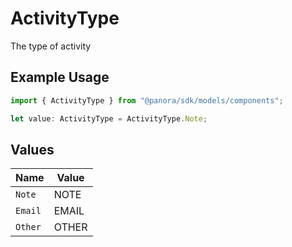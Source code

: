 # ActivityType

The type of activity

## Example Usage

```typescript
import { ActivityType } from "@panora/sdk/models/components";

let value: ActivityType = ActivityType.Note;
```

## Values

| Name    | Value   |
| ------- | ------- |
| `Note`  | NOTE    |
| `Email` | EMAIL   |
| `Other` | OTHER   |